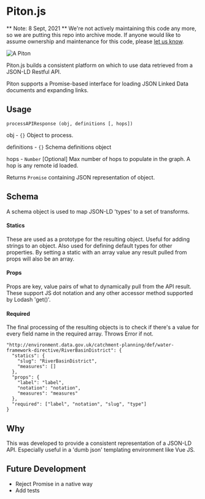 # Piton.js

** Note: 8 Sept, 2021 ** We're not actively maintaining this code any more, so we are putting this repo into archive mode. If anyone would like to assume ownership and maintenance for this code, please [let us know](mailto:open-source@epimorphics.com).

![A Piton](piton.png)

Piton.js builds a consistent platform on which to use data retrieved from a JSON-LD Restful API.

Piton supports a Promise-based interface for loading JSON Linked Data documents and expanding links.

## Usage
`processAPIResponse (obj, definitions [, hops])`

obj - `{}` Object to process.

definitions - `{}` Schema definitions object

hops - `Number` [Optional] Max number of hops to populate in the graph. A hop is any remote id loaded.

Returns `Promise` containing JSON representation of object.

## Schema
A schema object is used to map JSON-LD 'types' to a set of transforms.

#### Statics
These are used as a prototype for the resulting object. Useful for adding strings to an object. Also used for defining default types for other properties. By setting a static with an array value any result pulled from props will also be an array.

#### Props
Props are key, value pairs of what to dynamically pull from the API result. These support JS dot notation and any other accessor method supported by Lodash 'get()'.

#### Required
The final processing of the resulting objects is to check if there's a value for every field name in the required array. Throws Error if not.

```
"http://environment.data.gov.uk/catchment-planning/def/water-framework-directive/RiverBasinDistrict": {
  "statics": {
    "slug": "RiverBasinDistrict",
    "measures": []
  },
  "props": {
    "label": "label",
    "notation": "notation",
    "measures": "measures"
  },
  "required": ["label", "notation", "slug", "type"]
}
```

## Why
This was developed to provide a consistent representation of a JSON-LD API. Especially useful in a 'dumb json' templating environment like Vue JS.

## Future Development
* Reject Promise in a native way
* Add tests
